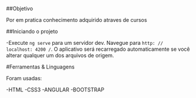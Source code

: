 ##Objetivo

Por em pratica conhecimento adquirido atraves de cursos

##Iniciando o projeto

-Execute `ng serve` para um servidor dev. Navegue para `http: // localhost: 4200 /`. O aplicativo será recarregado automaticamente se você alterar qualquer um dos arquivos de origem.

#Ferramentas & Linguagens

Foram usadas:

-HTML
-CSS3
-ANGULAR
-BOOTSTRAP
